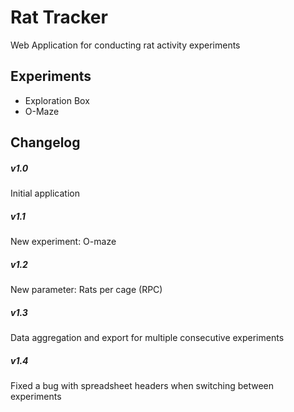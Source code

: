 # Rat Tracker
Web Application for conducting rat activity experiments

## Experiments
* Exploration Box
* O-Maze

## Changelog
##### v1.0
Initial application
##### v1.1
New experiment: O-maze
##### v1.2
New parameter: Rats per cage (RPC)
##### v1.3
Data aggregation and export for multiple consecutive experiments
##### v1.4
Fixed a bug with spreadsheet headers when switching between experiments
